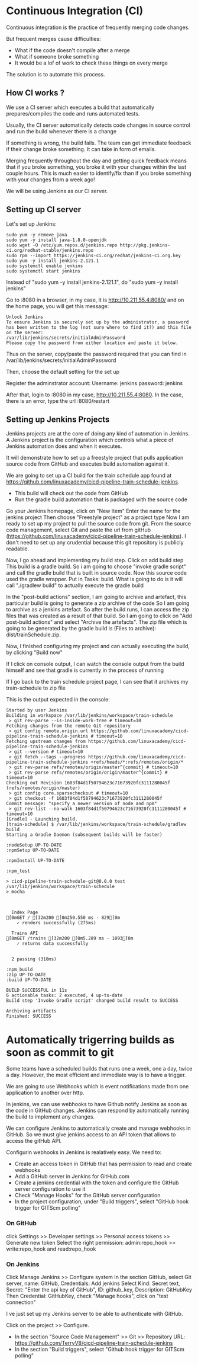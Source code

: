 # Continuous Integration (CI)

Continuous integration is the practice of frequently merging code changes.

But frequent merges cause difficulties:
- What if the code doesn't compile after a merge
- What if someone broke something
- It would be a lof of work to check these things on every merge

The solution is to automate this process.

## How CI works ?
We use a CI server which executes a build that automatically prepares/compiles the code and runs automated tests.

Usually, the CI server automatically detects code changes in source control and run the build whenever there is a change

If something is wrong, the build fails. The team can get immediate feedback if their change broke something. It can take in form of emails.

Merging frequently throughout the day and getting quick feedback means that if you broke something, you broke it with your changes within the last couple hours. This is much easier to identify/fix than if you broke something with your changes from a week ago!

We will be using Jenkins as our CI server.

## Setting up CI server

Let's set up Jenkins:
```console
sudo yum -y remove java
sudo yum -y install java-1.8.0-openjdk
sudo wget -O /etc/yum.repos.d/jenkins.repo http://pkg.jenkins-ci.org/redhat-stable/jenkins.repo
sudo rpm --import https://jenkins-ci.org/redhat/jenkins-ci.org.key
sudo yum -y install jenkins-2.121.1
sudo systemctl enable jenkins
sudo systemctl start jenkins
```

Instead of "sudo yum -y install jenkins-2.121.1", do "sudo yum -y install jenkins"


Go to <your server address>:8080 in a browser,
in my case, it is http://10.211.55.4:8080/
and on the home page, you will get this message:
```console
Unlock Jenkins
To ensure Jenkins is securely set up by the administrator, a password has been written to the log (not sure where to find it?) and this file on the server:
/var/lib/jenkins/secrets/initialAdminPassword
Please copy the password from either location and paste it below.
```

Thus on the server, copy/paste the password required that you can find in /var/lib/jenkins/secrets/initialAdminPassword

Then, choose the default setting for the set up

Register the adminstrator account:
Username: jenkins
password: jenkins

After that, login to <your server address>:8080
in my case, http://10.211.55.4:8080.
In the case, there is an error, type the url <your server address>:8080/restart
  
 
## Setting up Jenkins Projects
Jenkins projects are at the core of doing any kind of automation in Jenkins. 
A Jenkins project is the configuration which controls what a piece of Jenkins automation does and when it executes.

It will demonstrate how to set up a freestyle project that pulls application source code from GitHub and executes build automation against it. 

We are going to set up a CI build for the train schedule app found at https://github.com/linuxacademy/cicd-pipeline-train-schedule-jenkins.
- This build will check out the code from GitHub
- Run the gradle build automation that is packaged with the source code


Go your Jenkins homepage,
click on "New Item"
Enter the name for the jenkins project
Then choose "Freestyle project" as a project type
Now I am ready to set up my project to pull the source code from git.
From the source code management, select Git and paste the url from gitHub (https://github.com/linuxacademy/cicd-pipeline-train-schedule-jenkins). I don't need to set up any crudential because this git repository is publicly readable.

Now, I go ahead and implementing my build step. Click on add build step
This build is a gradle build. So i am going to choose "invoke gradle script"
and call the gradle build that is built in source code. Now this source code used the gradle wrapper.
Put in Tasks: build. What is going to do is it will call "./gradlew build" to actually execute the gradle build

In the "post-build actions" section,
I am going to archive and artefact,
this particular build is going to generate a zip archive of the code
So I am going to archive as a jenkins artefact. So after the build runs, I can access the zip files that was created as a result of that build. So I am going to click on "Add post-build actions" and select "Archive the artefacts".
The zip file which is going to be generated by the gradle build is (Files to archive): dist/trainSchedule.zip.


Now, I finished configuring my project
and can actually executing the build, by clicking "Build now"

If I click on console output, I can watch the console output from the build himself
and see that gradle is currently in the process of running

If I go back to the train schedule project page,
I can see that it archives my train-schedule to zip file



This is the output expected in the console:
```console
Started by user Jenkins
Building in workspace /var/lib/jenkins/workspace/train-schedule
 > git rev-parse --is-inside-work-tree # timeout=10
Fetching changes from the remote Git repository
 > git config remote.origin.url https://github.com/linuxacademy/cicd-pipeline-train-schedule-jenkins # timeout=10
Fetching upstream changes from https://github.com/linuxacademy/cicd-pipeline-train-schedule-jenkins
 > git --version # timeout=10
 > git fetch --tags --progress https://github.com/linuxacademy/cicd-pipeline-train-schedule-jenkins +refs/heads/*:refs/remotes/origin/*
 > git rev-parse refs/remotes/origin/master^{commit} # timeout=10
 > git rev-parse refs/remotes/origin/origin/master^{commit} # timeout=10
Checking out Revision 1603f84d1f50794623c71673920fc3111280045f (refs/remotes/origin/master)
 > git config core.sparsecheckout # timeout=10
 > git checkout -f 1603f84d1f50794623c71673920fc3111280045f
Commit message: "specify a newer version of node and npm"
 > git rev-list --no-walk 1603f84d1f50794623c71673920fc3111280045f # timeout=10
[Gradle] - Launching build.
[train-schedule] $ /var/lib/jenkins/workspace/train-schedule/gradlew build
Starting a Gradle Daemon (subsequent builds will be faster)

:nodeSetup UP-TO-DATE
:npmSetup UP-TO-DATE

:npmInstall UP-TO-DATE

:npm_test

> cicd-pipeline-train-schedule-git@0.0.0 test /var/lib/jenkins/workspace/train-schedule
> mocha



  Index Page
[0mGET / [32m200 [0m250.550 ms - 829[0m
    ✓ renders successfully (275ms)

  Trains API
[0mGET /trains [32m200 [0m5.289 ms - 1093[0m
    ✓ returns data successfully


  2 passing (318ms)

:npm_build
:zip UP-TO-DATE
:build UP-TO-DATE

BUILD SUCCESSFUL in 11s
6 actionable tasks: 2 executed, 4 up-to-date
Build step 'Invoke Gradle script' changed build result to SUCCESS

Archiving artifacts
Finished: SUCCESS
```

# Automatically trigerring builds as soon as commit to git

Some teams have a scheduled builds that runs one a week, one a day, twice a day.
However, the most efficient and immediate way is to have a trigger.

We are going to use Webhooks which is event notifications made from one application to another over http.

In jenkins, we can use webhooks to have Github notify Jenkins as soon as the code in GitHub changes.
Jenkins can respond by automatically running the build to implement any changes.

We can configure Jenkins to automatically create and manage webhooks in GitHub.
So we must give jenkins access to an API token that allows to access the gitHub API.

Configurin webhooks in Jenkins is realatively easy. We need to:
- Create an access token in GitHub that has permission to read and create webhooks
- Add a GitHub server in Jenkins for GitHub.com
- Create a jenkins credential with the token and configure the GitHub server configuration to use it
- Check "Manage Hooks" for the GitHub server configuration
- In the project configuration, under "Build triggers", select "GitHub hook trigger for GITScm polling"

### On GitHub
click Settings >> Developer settings >> Personal access tokens >> Generate new token
Select the right permission: admin:repo_hook >> write:repo_hook and read:repo_hook

### On Jenkins
Click Manage Jenkins >> Configure system
In the section GitHub, select Git server, name: GitHub, Credentials: Add jenkins
Select Kind: Secret text, Secret: "Enter the api key of GitHub", ID: github_key, Description: GitHubKey
Then Credential: GitHubKey, check "Manage hooks", click on "test connection"

I ve just set up my Jenkins server to be able to authenticate with GitHub.

Click on the project >> Configure. 
- In the section "Source Code Management" >> Git >> Repository URL: https://github.com/TerryV8/cicd-pipeline-train-schedule-jenkins
- In the section  "Build triggers", select "Github hook trigger for GITScm polling"


